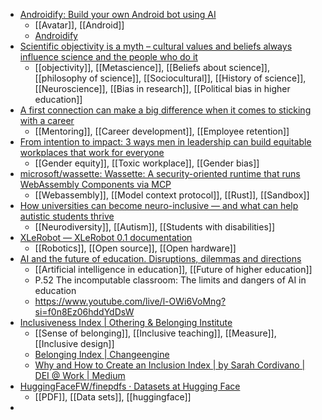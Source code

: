 - [Androidify: Build your own Android bot using AI](https://blog.google/feed/androidify/)
	- [[Avatar]], [[Android]]
	- [Androidify](https://androidify.com/)
- [Scientific objectivity is a myth – cultural values and beliefs always influence science and the people who do it](https://theconversation.com/scientific-objectivity-is-a-myth-cultural-values-and-beliefs-always-influence-science-and-the-people-who-do-it-259137)
	- [[objectivity]], [[Metascience]], [[Beliefs about science]], [[philosophy of science]], [[Sociocultural]], [[History of science]], [[Neuroscience]], [[Bias in research]], [[Political bias in higher education]]
- [A first connection can make a big difference when it comes to sticking with a career](https://theconversation.com/a-first-connection-can-make-a-big-difference-when-it-comes-to-sticking-with-a-career-263892)
	- [[Mentoring]], [[Career development]], [[Employee retention]]
- [From intention to impact: 3 ways men in leadership can build equitable workplaces that work for everyone](https://theconversation.com/from-intention-to-impact-3-ways-men-in-leadership-can-build-equitable-workplaces-that-work-for-everyone-263403)
	- [[Gender equity]], [[Toxic workplace]], [[Gender bias]]
- [microsoft/wassette: Wassette: A security-oriented runtime that runs WebAssembly Components via MCP](https://github.com/microsoft/wassette)
	- [[Webassembly]], [[Model context protocol]], [[Rust]], [[Sandbox]]
- [How universities can become neuro-inclusive — and what can help autistic students thrive](https://theconversation.com/how-universities-can-become-neuro-inclusive-and-what-can-help-autistic-students-thrive-261150)
	- [[Neurodiversity]], [[Autism]], [[Students with disabilities]]
- [XLeRobot — XLeRobot 0.1 documentation](https://xlerobot.readthedocs.io/en/latest/)
	- [[Robotics]], [[Open source]], [[Open hardware]]
- [AI and the future of education. Disruptions, dilemmas and directions](https://www.unesco.org/en/articles/ai-and-future-education-disruptions-dilemmas-and-directions)
	- [[Artificial intelligence in education]], [[Future of higher education]]
	- P.52 The incomputable classroom: The limits and dangers of AI in education
	- https://www.youtube.com/live/l-OWi6VoMng?si=f0n8Ez06hddYdDsW
- [Inclusiveness Index | Othering & Belonging Institute](https://share.google/eC9MjElCEhTnCc1og)
	- [[Sense of belonging]], [[Inclusive teaching]], [[Measure]], [[Inclusive design]]
	- [Belonging Index | Changeengine](https://share.google/PeVbGGE8FjHiSE2qJ)
	- [Why and How to Create an Inclusion Index | by Sarah Cordivano | DEI @ Work | Medium](https://share.google/AbvZotPrzRJy6Za5i)
- [HuggingFaceFW/finepdfs · Datasets at Hugging Face](https://huggingface.co/datasets/HuggingFaceFW/finepdfs)
	- [[PDF]], [[Data sets]], [[huggingface]]
-